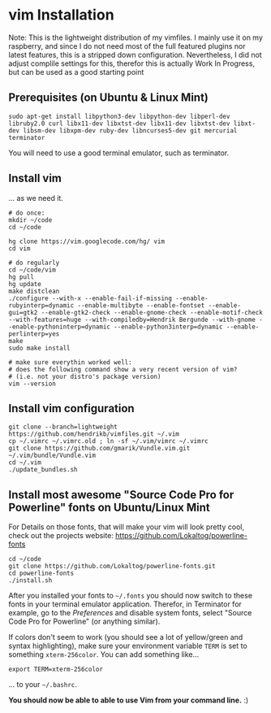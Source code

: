 vim Installation
==

Note: This is the lightweight distribution of my vimfiles. I mainly use it on my raspberry, and since I do not need most of the full featured plugins nor latest features, this is a stripped down configuration. Nevertheless, I did not adjust complile settings for this, therefor this is actually Work In Progress, but can be used as a good starting point

Prerequisites (on Ubuntu & Linux Mint)
---
```
sudo apt-get install libpython3-dev libpython-dev libperl-dev libruby2.0 curl libx11-dev libxtst-dev libx11-dev libxtst-dev libxt-dev libsm-dev libxpm-dev ruby-dev libncurses5-dev git mercurial terminator
```
You will need to use a good terminal emulator, such as terminator.

Install vim
---
... as we need it.

```
# do once:
mkdir ~/code
cd ~/code

hg clone https://vim.googlecode.com/hg/ vim
cd vim

# do regularly
cd ~/code/vim
hg pull
hg update
make distclean
./configure --with-x --enable-fail-if-missing --enable-rubyinterp=dynamic --enable-multibyte --enable-fontset --enable-gui=gtk2 --enable-gtk2-check --enable-gnome-check --enable-motif-check --with-features=huge --with-compiledby=Hendrik Bergunde --with-gnome --enable-pythoninterp=dynamic --enable-python3interp=dynamic --enable-perlinterp=yes
make
sudo make install

# make sure everythin worked well:
# does the following command show a very recent version of vim?
# (i.e. not your distro's package version)
vim --version
```

Install vim configuration
---

```
git clone --branch=lightweight https://github.com/hendrikb/vimfiles.git ~/.vim
cp ~/.vimrc ~/.vimrc.old ; ln -sf ~/.vim/vimrc ~/.vimrc
git clone https://github.com/gmarik/Vundle.vim.git ~/.vim/bundle/Vundle.vim
cd ~/.vim
./update_bundles.sh
```

Install most awesome  "Source Code Pro for Powerline" fonts on Ubuntu/Linux Mint
---
For Details on those fonts, that will make your vim will look pretty cool, check out the projects website:
https://github.com/Lokaltog/powerline-fonts

```
cd ~/code
git clone https://github.com/Lokaltog/powerline-fonts.git
cd powerline-fonts
./install.sh
```

After you installed your fonts to ```~/.fonts``` you should now switch to these
fonts in your terminal emulator application. Therefor, in Terminator for
example, go to the *Preferences* and disable system fonts, select "Source Code
Pro for Powerline" (or anything similar).

If colors don't seem to work (you should see a lot of yellow/green and syntax
highlighting), make sure your environment variable ```TERM``` is set to
something ```xterm-256color```. You can add something like...

```
export TERM=xterm-256color
```

... to your ```~/.bashrc```.

**You should now be able to able to use Vim from your command line.** :)
